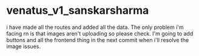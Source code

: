 # venatus_v1_sanskarsharma
i have made all the routes and added all the data.
The only problem i'm facing rn is that images aren't uploading so please check.
I'm going to add buttons and all the frontend thing in the next commit when i'll resolve the image issues.
